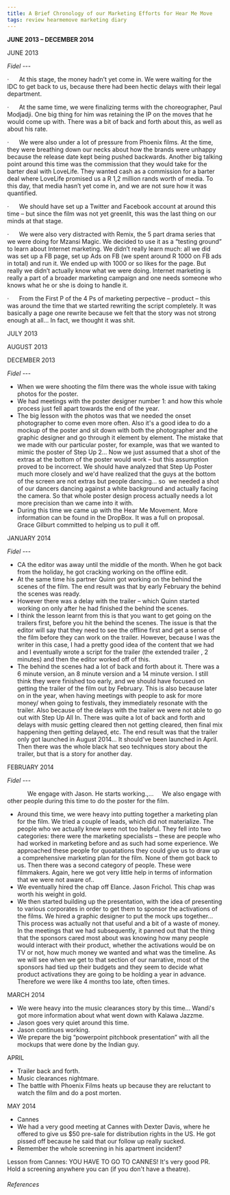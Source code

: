 ```yaml
---
title: A Brief Chronology of our Marketing Efforts for Hear Me Move
tags: review hearmemove marketing diary
---
```


**JUNE 2013 – DECEMBER 2014**

JUNE 2013

_Fidel ---_

·      At this stage, the money hadn’t yet come in. We were waiting for the IDC to get back to us, because there had been hectic delays with their legal department.

·      At the same time, we were finalizing terms with the choreographer, Paul Modjadji. One big thing for him was retaining the IP on the moves that he would come up with. There was a bit of back and forth about this, as well as about his rate.

·      We were also under a lot of pressure from Phoenix films. At the time, they were breathing down our necks about how the brands were unhappy because the release date kept being pushed backwards. Another big talking point around this time was the commission that they would take for the barter deal with LoveLife. They wanted cash as a commission for a barter deal where LoveLife promised us a R 1,2 million rands worth of media. To this day, that media hasn’t yet come in, and we are not sure how it was quantified.

·      We should have set up a Twitter and Facebook account at around this time – but since the film was not yet greenlit, this was the last thing on our minds at that stage.

·      We were also very distracted with Remix, the 5 part drama series that we were doing for Mzansi Magic. We decided to use it as a “testing ground” to learn about Internet marketing. We didn’t really learn much: all we did was set up a FB page, set up Ads on FB (we spent around R 1000 on FB ads in total) and run it. We ended up with 1000 or so likes for the page. But really we didn’t actually know what we were doing. Internet marketing is really a part of a broader marketing campaign and one needs someone who knows what he or she is doing to handle it.

·      From the First P of the 4 Ps of marketing perpective – product – this was around the time that we started rewriting the script completely. It was basically a page one rewrite because we felt that the story was not strong enough at all… In fact, we thought it was shit.

JULY 2013

AUGUST 2013

DECEMBER 2013

_Fidel ---_

-   When we were shooting the film there was the whole issue with taking photos for the poster.
-   We had meetings with the poster designer number 1: and how this whole process just fell apart towards the end of the year.
-   The big lesson with the photos was that we needed the onset photographer to come even more often. Also it's a good idea to do a mockup of the poster and sit down with both the photographer and the graphic designer and go through it element by element. The mistake that we made with our particular poster, for example, was that we wanted to mimic the poster of Step Up 2... Now we just assumed that a shot of the extras at the bottom of the poster would work – but this assumption proved to be incorrect. We should have analyzed that Step Up Poster much more closely and we'd have realized that the guys at the bottom of the screen are not extras but people dancing... so  we needed a shot of our dancers dancing against a white background and actually facing the camera. So that whole poster design process actually needs a lot more precision than we came into it with.
-   During this time we came up with the Hear Me Movement. More information can be found in the DropBox. It was a full on proposal. Grace Gilburt committed to helping us to pull it off.

JANUARY 2014

_Fidel ---_

-   CA the editor was away until the middle of the month. When he got back from the holiday, he got cracking working on the offline edit.
-   At the same time his partner Quinn got working on the behind the scenes of the film. The end result was that by early February the behind the scenes was ready.
-   However there was a delay with the trailer – which Quinn started working on only after he had finished the behind the scenes.
-   I think the lesson learnt from this is that you want to get going on the trailers first, before you hit the behind the scenes. The issue is that the editor will say that they need to see the offline first and get a sense of the film before they can work on the trailer. However, because I was the writer in this case, I had a pretty good idea of the content that we had and I eventually wrote a script for the trailer (the extended trailer , 2 minutes) and then the editor worked off of this.
-   The behind the scenes had a lot of back and forth about it. There was a 6 minute version, an 8 minute version and a 14 minute version. I still think they were finished too early, and we should have focused on getting the trailer of the film out by February. This is also because later on in the year, when having meetings with people to ask for more money/ when going to festivals, they immediately resonate with the trailer. Also because of the delays with the trailer we were not able to go out with Step Up All In. There was quite a lot of back and forth and delays with music getting cleared then not getting cleared, then final mix happening then getting delayed, etc. The end result was that the trailer only got launched in August 2014... It should've been launched in April. Then there was the whole black hat seo techniques story about the trailer, but that is a story for another day.

FEBRUARY 2014

_Fidel ---_

            We engage with Jason. He starts working.,...     We also engage with other people during this time to do the poster for the film.

-   Around this time, we were heavy into putting together a marketing plan for the film. We tried a couple of leads, which did not materialize. The people who we actually knew were not too helpful. They fell into two categories: there were the marketing specialists – these are people who had worked in marketing before and as such had some experience. We approached these people for quoatations they could give us to draw up a comprehensive marketing plan for the film. None of them got back to us. Then there was a second category of people. These were filmmakers. Again, here we got very little help in terms of information that we were not aware of..
-   We eventually hired the chap off Elance. Jason Frichol. This chap was worth his weight in gold.
-   We then started building up the presentation, with the idea of presenting to various corporates in order to get them to sponsor the activations of the films. We hired a graphic designer to put the mock ups together... This process was actually not that useful and a bit of a waste of money. In the meetings that we had subsequently, it panned out that the thing that the sponsors cared most about was knowing how many people would interact with their product, whether the activations would be on TV or not, how much money we wanted and what was the timeline. As we will see when we get to that section of our narrative, most of the sponsors had tied up their budgets and they seem to decide what product activations they are going to be holding a year in advance. Therefore we were like 4 months too late, often times.

MARCH 2014

-   We were heavy into the music clearances story by this time... Wandi's got more information about what went down with Kalawa Jazzme.
-   Jason goes very quiet around this time.
-   Jason continues working.
-   We prepare the big “powerpoint pitchbook presentation” with all the mockups that were done by the Indian guy.

APRIL

-   Trailer back and forth.
-   Music clearances nightmare.
-   The battle with Phoenix Films heats up because they are reluctant to watch the film and do a post morten.

MAY 2014

-   Cannes
-   We had a very good meeting at Cannes with Dexter Davis, where he offered to give us $50 pre-sale for distribution rights in the US. He got pissed off because he said that our follow up really sucked.
-   Remember the whole screening in his apartment incident?

Lesson from Cannes: YOU HAVE TO GO TO CANNES! It's very good PR. Hold a screening anywhere you can (if you don't have a theatre).








###### References